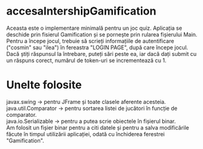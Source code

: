 # accesaIntershipGamification
  Aceasta este o implementare minimală pentru un joc quiz. Aplicația se deschide prin fisierul Gamification și se pornește prin rularea fișierului Main.  
Pentru a începe jocul, trebuie să scrieți informațiile de autentificare ("cosmin" sau "ilea") în fereastra "LOGIN PAGE", după care începe jocul. Dacă știți răspunsul la întrebare, puteți sări peste ea, iar dacă dați submit cu un răspuns corect, numărul de token-uri se incrementează cu 1.

# Unelte folosite
javax.swing -> pentru JFrame și toate clasele aferente acesteia.  
java.util.Comparator -> pentru sortarea listei de jucători în funcție de comparator.  
java.io.Serializable -> pentru a putea scrie obiectele în fișierul binar.  
Am folosit un fișier binar pentru a citi datele și pentru a salva modificările făcute în timpul utilizării aplicației, odată cu închiderea ferestrei "Gamification".  
